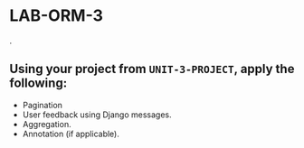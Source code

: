 # LAB-ORM-3
.
## Using your project from `UNIT-3-PROJECT`, apply the following:
- Pagination
- User feedback using Django messages.
- Aggregation.
- Annotation (if applicable).
